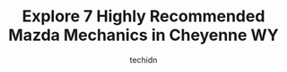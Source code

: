 ---
layout: ampstory
image: https://images.unsplash.com/photo-1625863929285-5e37a6b0df1c?ixlib=rb-4.0.3&ixid=MnwxMjA3fDB8MHxwaG90by1wYWdlfHx8fGVufDB8fHx8&auto=format&fit=crop&w=640&h=853&q=80
author: techidn
featured: false
description: Discover the 7 best Mazda Mechanic in Cheyenne WY, USA and ensure your vehicle receives the highest quality of care. These trusted professionals are known for their skill, knowledge, and ded
title: Explore 7 Highly Recommended Mazda Mechanics in Cheyenne WY
cover:
   title: Explore 7 Highly Recommended Mazda Mechanics in Cheyenne WY
   subtitle: Rickpate
   background: https://images.unsplash.com/photo-1625863929285-5e37a6b0df1c?ixlib=rb-4.0.3&ixid=MnwxMjA3fDB8MHxwaG90by1wYWdlfHx8fGVufDB8fHx8&auto=format&fit=crop&w=640&h=853&q=80

pages: 
 - layout: thirds
   top: <h1>#1 Ken Garff Collision Center Cheyenne</h1>
   bottom: "<p>Within a few months of me moving to Cheyenne I was hit twice. I was a victim of 3 car accident, and a hit and run. Thus I went to Ken Garff both times.. They got the work</p>"
   background: https://www.knot35.com/toplist/wp-content/uploads/2023/06/best-mazda-mechanic-1-in-cheyenne-wy-1685841498.jpeg
   backgroundblur: true
 - layout: thirds
   top: <h1>#2 Discount Tire Services of Cheyenne</h1>
   bottom: "<p>3309 Nationway, Cheyenne, WY 82001, United States</p>"
   background: https://www.knot35.com/toplist/wp-content/uploads/2023/06/best-mazda-mechanic-2-in-cheyenne-wy-1685841498.jpeg
   cta:
      link: https://www.knot35.com/toplist/explore-7-highly-recommended-mazda-mechanics-in-cheyenne-wy/
      text: Explore 7 Highly Recommended Mazda Mechanics in Cheyenne WY
 - layout: thirds
   top: <h1>#3 Grabers Diesel Repair</h1>
   bottom: "<p>3306 W College Dr, Cheyenne, WY 82007, United States</p>"
   background: https://www.knot35.com/toplist/wp-content/uploads/2023/06/best-mazda-mechanic-3-in-cheyenne-wy-1685841499.jpeg
   cta:
      link: https://www.knot35.com/toplist/explore-7-highly-recommended-mazda-mechanics-in-cheyenne-wy/
      text: Explore 7 Highly Recommended Mazda Mechanics in Cheyenne WY
 - layout: thirds
   top: <h1>#4 Mr Diesel & Auto Repair</h1>
   bottom: "<p>2518 S Greeley Hwy, Cheyenne, WY 82007, United States</p>"
   background: https://images.unsplash.com/photo-1496096265110-f83ad7f96608?ixlib=rb-4.0.3&ixid=MnwxMjA3fDB8MHxwaG90by1wYWdlfHx8fGVufDB8fHx8&auto=format&fit=crop&w=640&h=853&q=80
   cta:
      link: https://www.knot35.com/toplist/explore-7-highly-recommended-mazda-mechanics-in-cheyenne-wy/
      text: Explore 7 Highly Recommended Mazda Mechanics in Cheyenne WY
 - layout: thirds
   top: <h1>#5 Automotive Repair Specialists</h1>
   bottom: "<p>305 E Fox Farm Rd, Cheyenne, WY 82007, United States</p>"
   background: https://images.unsplash.com/photo-1602536052359-ef94c21c5948?ixlib=rb-4.0.3&ixid=MnwxMjA3fDB8MHxwaG90by1wYWdlfHx8fGVufDB8fHx8&auto=format&fit=crop&w=640&h=853&q=80
   cta:
      link: https://www.knot35.com/toplist/explore-7-highly-recommended-mazda-mechanics-in-cheyenne-wy/
      text: Explore 7 Highly Recommended Mazda Mechanics in Cheyenne WY
 - layout: thirds
   top: <h1>#6 Cheyenne Auto Repair & Services</h1>
   bottom: "<p>604 W Lincolnway, Cheyenne, WY 82001, United States</p>"
   background: https://images.unsplash.com/photo-1608501821300-4f99e58bba77?ixlib=rb-4.0.3&ixid=MnwxMjA3fDB8MHxwaG90by1wYWdlfHx8fGVufDB8fHx8&auto=format&fit=crop&w=640&h=853&q=80
   cta:
      link: https://www.knot35.com/toplist/explore-7-highly-recommended-mazda-mechanics-in-cheyenne-wy/
      text: Explore 7 Highly Recommended Mazda Mechanics in Cheyenne WY
 - layout: thirds
   top: <h1>#7 Patriot Auto Sales LLC</h1>
   bottom: "<p>917 W Lincolnway, Cheyenne, WY 82001, United States</p>"
   background: https://images.unsplash.com/photo-1549241520-425e3dfc01cb?ixlib=rb-4.0.3&ixid=MnwxMjA3fDB8MHxwaG90by1wYWdlfHx8fGVufDB8fHx8&auto=format&fit=crop&w=640&h=853&q=80
   cta:
      link: https://www.knot35.com/toplist/explore-7-highly-recommended-mazda-mechanics-in-cheyenne-wy/
      text: Explore 7 Highly Recommended Mazda Mechanics in Cheyenne WY
 - layout: thirds
   middle: Continue reading...
   background: https://images.unsplash.com/photo-1567360425618-1594206637d2?ixlib=rb-4.0.3&ixid=MnwxMjA3fDB8MHxwaG90by1wYWdlfHx8fGVufDB8fHx8&auto=format&fit=crop&w=640&h=853&q=80
   cta:
      link: https://www.knot35.com/toplist/explore-7-highly-recommended-mazda-mechanics-in-cheyenne-wy/
      text: Explore 7 Highly Recommended Mazda Mechanics in Cheyenne WY
      
---